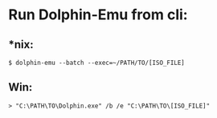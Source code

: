 # Run Dolphin-Emu from cli:
## *nix:
```shell
$ dolphin-emu --batch --exec=~/PATH/TO/[ISO_FILE]
```
## Win:
```shell
> "C:\PATH\TO\Dolphin.exe" /b /e "C:\PATH\TO\[ISO_FILE]"
```
